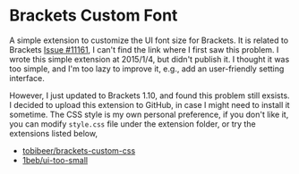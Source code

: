 # Brackets Custom Font

A simple extension to customize the UI font size for Brackets. It is related to Brackets [Issue #11161](https://github.com/adobe/brackets/issues/11161), I can't find the link where I first saw this problem. I wrote this simple extension at 2015/1/4, but didn't publish it. I thought it was too simple, and I'm too lazy to improve it, e.g., add an user-friendly setting interface.

However, I just updated to Brackets 1.10, and found this problem still exsists. I decided to upload this extension to GitHub, in case I might need to install it sometime. The CSS style is my own personal preference, if you don't like it, you can modify `style.css` file under the extension folder, or try the extensions listed below, 

* [tobibeer/brackets-custom-css](https://github.com/tobibeer/brackets-custom-css)
* [1beb/ui-too-small](https://github.com/1beb/ui-too-small)